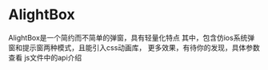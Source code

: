 # AlightBox
AlightBox是一个简约而不简单的弹窗，具有轻量化特点
其中，包含仿ios系统弹窗和提示窗两种模式，且能引入css动画库，
更多效果，有待你的发现，具体参数查看  js文件中的api介绍
